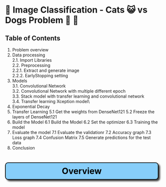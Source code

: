# 🌟 Image Classification - Cats 😺 vs Dogs Problem 🐶 🌟



## Table of Contents
1. Problem overview
2. Data processing\
   2.1. Import Libraries\
   2.2. Preprocessing\
        2.2.1. Extract and generate image\
        2.2.2. EarlyStopping setting
3. Models\
   3.1. Convolutional Network\
   3.2. Convolutional Network with multiple different epoch\
   3.3. Stack model with transfer learning and convolutional network\
   3.4. Transfer learning Xception model\
6. Exponential Decay
7. Transfer Learning
5.1 Get the weights from DenseNet121
5.2 Freeze the layers of DenseNet121
8. Build the Model
6.1 Build the Model
6.2 Set the optimizer
6.3 Training the model
9. Evaluate the model
7.1 Evaluate the validationr
7.2 Accuracy graph
7.3 Loss graph
7.4 Confusion Matrix
7.5 Generate predictions for the test data
10. Conclusion


<a id="section-1"></a>
<h1 style="background-color: #87CEFA; color: #000; text-align: center; border: 2px solid #000; border-radius: 10px; padding: 10px; box-shadow: 5px 5px 5px rgba(0, 0, 0, 0.75); transform: rotateX(10deg);">
  Overview
</h1>
